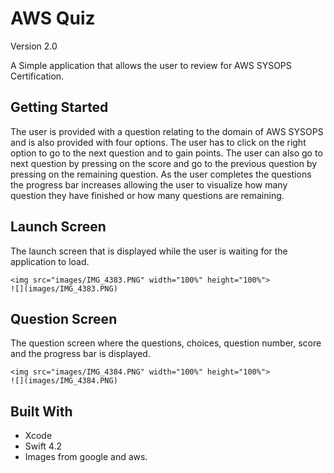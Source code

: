 # AWS Quiz

Version 2.0 </br>

A Simple application that allows the user to review for AWS SYSOPS Certification.

## Getting Started

The user is provided with a question relating to the domain of AWS SYSOPS and is also provided with four options. The user has to click on the right option to go to the next question and to gain points. The user can also go to next question by pressing on the score and go to the previous question by pressing on the remaining question. As the user completes the questions the progress bar increases allowing the user to visualize how many question they have finished or how many questions are remaining.

## Launch Screen

The launch screen that is displayed while the user is waiting for the application to load.

```
<img src="images/IMG_4383.PNG" width="100%" height="100%">
![](images/IMG_4383.PNG)
```

## Question Screen

The question screen where the questions, choices, question number, score and the progress bar is displayed.

```
<img src="images/IMG_4384.PNG" width="100%" height="100%">
![](images/IMG_4384.PNG)
```

## Built With

* Xcode
* Swift 4.2
* Images from google and aws.

